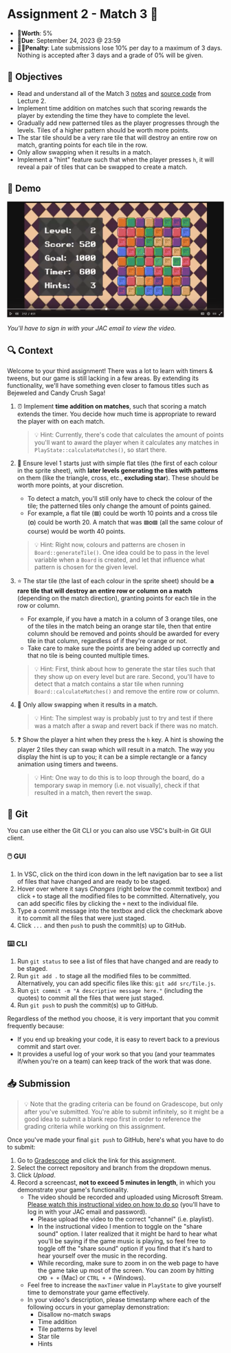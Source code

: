 # Assignment 2 - Match 3 🧩

- 💯**Worth**: 5%
- 📅**Due**: September 24, 2023 @ 23:59
- 🙅🏽‍**Penalty**: Late submissions lose 10% per day to a maximum of 3 days. Nothing is accepted after 3 days and a grade of 0% will be given.

## 🎯 Objectives

- Read and understand all of the Match 3 [notes](https://jac-cs-game-programming-f23.github.io/Notes/#/2-Match-3/) and [source code](https://github.com/JAC-CS-Game-Programming-F23/2-Match-3) from Lecture 2.
- Implement time addition on matches such that scoring rewards the player by extending the time they have to complete the level.
- Gradually add new patterned tiles as the player progresses through the levels. Tiles of a higher pattern should be worth more points.
- The star tile should be a very rare tile that will destroy an entire row on match, granting points for each tile in the row.
- Only allow swapping when it results in a match.
- Implement a "hint" feature such that when the player presses `h`, it will reveal a pair of tiles that can be swapped to create a match.

## 🎥 Demo

[![Match 3 Demo](./assets/images/thumbnail.png)](https://web.microsoftstream.com/video/851314ed-3b35-49b2-b659-1019e9dbde05 "Match 3 Demo")

_You'll have to sign in with your JAC email to view the video._

## 🔍 Context

Welcome to your third assignment! There was a lot to learn with timers & tweens, but our game is still lacking in a few areas. By extending its functionality, we'll have something even closer to famous titles such as Bejeweled and Candy Crush Saga!

1. ⏰ Implement **time addition on matches**, such that scoring a match extends the timer. You decide how much time is appropriate to reward the player with on each match.

   > 💡 Hint: Currently, there's code that calculates the amount of points you'll want to award the player when it calculates any matches in `PlayState::calculateMatches()`, so start there.

2. 🌈 Ensure level 1 starts just with simple flat tiles (the first of each colour in the sprite sheet), with **later levels generating the tiles with patterns** on them (like the triangle, cross, etc., **excluding star**). These should be worth more points, at your discretion.
   - To detect a match, you'll still only have to check the colour of the tile; the patterned tiles only change the amount of points gained.
   - For example, a flat tile (`🟩`) could be worth 10 points and a cross tile (`❎`) could be worth 20. A match that was `🟩❎🟩` (all the same colour of course) would be worth 40 points.

   > 💡 Hint: Right now, colours and patterns are chosen in `Board::generateTile()`. One idea could be to pass in the level variable when a `Board` is created, and let that influence what pattern is chosen for the given level.

3. ⭐ The star tile (the last of each colour in the sprite sheet) should be **a rare tile that will destroy an entire row or column on a match** (depending on the match direction), granting points for each tile in the row or column.
   - For example, if you have a match in a column of 3 orange tiles, one of the tiles in the match being an orange star tile, then that entire column should be removed and points should be awarded for every tile in that column, regardless of if they're orange or not.
   - Take care to make sure the points are being added up correctly and that no tile is being counted multiple times.

   > 💡 Hint: First, think about how to generate the star tiles such that they show up on every level but are rare. Second, you'll have to detect that a match contains a star tile when running `Board::calculateMatches()` and remove the entire row or column.

4. 🚫 Only allow swapping when it results in a match.

   > 💡 Hint: The simplest way is probably just to try and test if there was a match after a swap and revert back if there was no match.

5. ❓ Show the player a hint when they press the `h` key. A hint is showing the player 2 tiles they can swap which will result in a match. The way you display the hint is up to you; it can be a simple rectangle or a fancy animation using timers and tweens.

   > 💡 Hint: One way to do this is to loop through the board, do a temporary swap in memory (i.e. not visually), check if that resulted in a match, then revert the swap.

## 🌿 Git

You can use either the Git CLI or you can also use VSC's built-in Git GUI client.

### 🖱️ GUI

1. In VSC, click on the third icon down in the left navigation bar to see a list of files that have changed and are ready to be staged.
2. Hover over where it says _Changes_ (right below the commit textbox) and click `+` to stage all the modified files to be committed. Alternatively, you can add specific files by clicking the `+` next to the individual file.
3. Type a commit message into the textbox and click the checkmark above it to commit all the files that were just staged.
4. Click `...` and then `push` to push the commit(s) up to GitHub.

### ⌨️ CLI

1. Run `git status` to see a list of files that have changed and are ready to be staged.
2. Run `git add .` to stage all the modified files to be committed. Alternatively, you can add specific files like this: `git add src/Tile.js`.
3. Run `git commit -m "A descriptive message here."` (including the quotes) to commit all the files that were just staged.
4. Run `git push` to push the commit(s) up to GitHub.

Regardless of the method you choose, it is very important that you commit frequently because:

- If you end up breaking your code, it is easy to revert back to a previous commit and start over.
- It provides a useful log of your work so that you (and your teammates if/when you're on a team) can keep track of the work that was done.

## 📥 Submission

> 💡 Note that the grading criteria can be found on Gradescope, but only after you've submitted. You're able to submit infinitely, so it might be a good idea to submit a blank repo first in order to reference the grading criteria while working on this assignment.

Once you've made your final `git push` to GitHub, here's what you have to do to submit:

1. Go to [Gradescope](https://www.gradescope.ca/courses/11530) and click the link for this assignment.
2. Select the correct repository and branch from the dropdown menus.
3. Click _Upload_.
4. Record a screencast, **not to exceed 5 minutes in length**, in which you demonstrate your game's functionality.
   - The video should be recorded and uploaded using Microsoft Stream. [Please watch this instructional video on how to do so](https://web.microsoftstream.com/video/62738103-211f-4ddd-bb4a-c594eddcfb0a?list=studio) (you'll have to log in with your JAC email and password).
     - Please upload the video to the correct "channel" (i.e. playlist).
     - In the instructional video I mention to toggle on the "share sound" option. I later realized that it might be hard to hear what you'll be saying if the game music is playing, so feel free to toggle off the "share sound" option if you find that it's hard to hear yourself over the music in the recording.
     - While recording, make sure to zoom in on the web page to have the game take up most of the screen. You can zoom by hitting `CMD + +` (Mac) or `CTRL + +` (Windows).
   - Feel free to increase the `maxTimer` value in `PlayState` to give yourself time to demonstrate your game effectively.
   - In your video's description, please timestamp where each of the following occurs in your gameplay demonstration:
     - Disallow no-match swaps
     - Time addition
     - Tile patterns by level
     - Star tile
     - Hints
